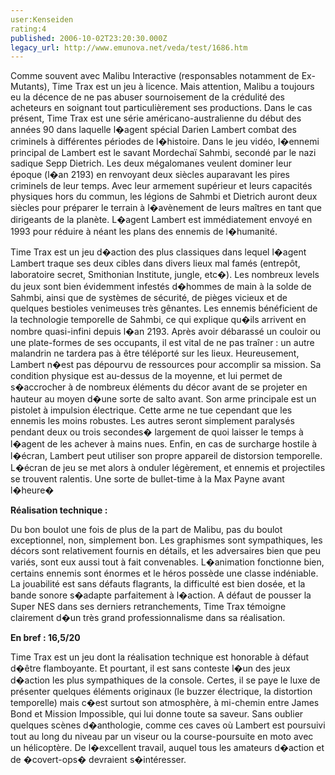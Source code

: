 ```yaml
---
user:Kenseiden
rating:4
published: 2006-10-02T23:20:30.000Z
legacy_url: http://www.emunova.net/veda/test/1686.htm
---
```

Comme souvent avec Malibu Interactive (responsables notamment de Ex-Mutants), Time Trax est un jeu à licence. Mais attention, Malibu a toujours eu la décence de ne pas abuser sournoisement de la crédulité des acheteurs en soignant tout particulièrement ses productions. Dans le cas présent, Time Trax est une série américano-australienne du début des années 90 dans laquelle l�agent spécial Darien Lambert combat des criminels à différentes périodes de l�histoire. Dans le jeu vidéo, l�ennemi principal de Lambert est le savant Mordechaï Sahmbi, secondé par le nazi sadique Sepp Dietrich. Les deux mégalomanes veulent dominer leur époque (l�an 2193) en renvoyant deux siècles auparavant les pires criminels de leur temps. Avec leur armement supérieur et leurs capacités physiques hors du commun, les légions de Sahmbi et Dietrich auront deux siècles pour préparer le terrain à l�avènement de leurs maîtres en tant que dirigeants de la planète. L�agent Lambert est immédiatement envoyé en 1993 pour réduire à néant les plans des ennemis de l�humanité.  

  

Time Trax est un jeu d�action des plus classiques dans lequel l�agent Lambert traque ses deux cibles dans divers lieux mal famés (entrepôt, laboratoire secret, Smithonian Institute, jungle, etc�). Les nombreux levels du jeux sont bien évidemment infestés d�hommes de main à la solde de Sahmbi, ainsi que de systèmes de sécurité, de pièges vicieux et de quelques bestioles venimeuses très gênantes. Les ennemis bénéficient de la technologie temporelle de Sahmbi, ce qui explique qu�ils arrivent en nombre quasi-infini depuis l�an 2193\. Après avoir débarassé un couloir ou une plate-formes de ses occupants, il est vital de ne pas traîner : un autre malandrin ne tardera pas à être téléporté sur les lieux. Heureusement, Lambert n�est pas dépourvu de ressources pour accomplir sa mission. Sa condition physique est au-dessus de la moyenne, et lui permet de s�accrocher à de nombreux éléments du décor avant de se projeter en hauteur au moyen d�une sorte de salto avant. Son arme principale est un pistolet à impulsion électrique. Cette arme ne tue cependant que les ennemis les moins robustes. Les autres seront simplement paralysés pendant deux ou trois secondes� largement de quoi laisser le temps à l�agent de les achever à mains nues. Enfin, en cas de surcharge hostile à l�écran, Lambert peut utiliser son propre appareil de distorsion temporelle. L�écran de jeu se met alors à onduler légèrement, et ennemis et projectiles se trouvent ralentis. Une sorte de bullet-time à la Max Payne avant l�heure�  

  

**Réalisation technique :**  

Du bon boulot une fois de plus de la part de Malibu, pas du boulot exceptionnel, non, simplement bon. Les graphismes sont sympathiques, les décors sont relativement fournis en détails, et les adversaires bien que peu variés, sont eux aussi tout à fait convenables. L�animation fonctionne bien, certains ennemis sont énormes et le héros possède une classe indéniable. La jouabilité est sans défauts flagrants, la difficulté est bien dosée, et la bande sonore s�adapte parfaitement à l�action. A défaut de pousser la Super NES dans ses derniers retranchements, Time Trax témoigne clairement d�un très grand professionnalisme dans sa réalisation.  

  

**En bref : 16,5/20**  

Time Trax est un jeu dont la réalisation technique est honorable à défaut d�être flamboyante. Et pourtant, il est sans conteste l�un des jeux d�action les plus sympathiques de la console. Certes, il se paye le luxe de présenter quelques éléments originaux (le buzzer électrique, la distortion temporelle) mais c�est surtout son atmosphère, à mi-chemin entre James Bond et Mission Impossible, qui lui donne toute sa saveur. Sans oublier quelques scènes d�anthologie, comme ces caves où Lambert est poursuivi tout au long du niveau par un viseur ou la course-poursuite en moto avec un hélicoptère. De l�excellent travail, auquel tous les amateurs d�action et de �covert-ops� devraient s�intéresser.